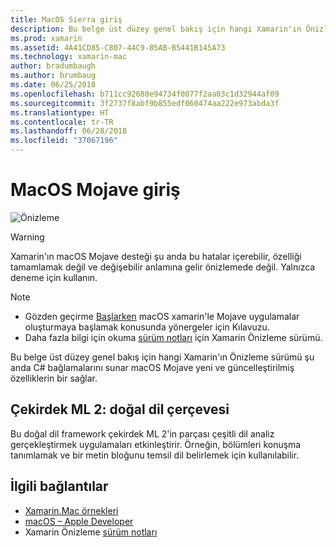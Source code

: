```yaml
---
title: MacOS Sierra giriş
description: Bu belge üst düzey genel bakış için hangi Xamarin'ın Önizleme sürümü şu anda C# bağlamalarını sunar macOS Mojave yeni ve güncelleştirilmiş özelliklerin bir sağlar.
ms.prod: xamarin
ms.assetid: 4A41CD85-C807-44C9-85AB-B5441B145A73
ms.technology: xamarin-mac
author: bradumbaugh
ms.author: brumbaug
ms.date: 06/25/2018
ms.openlocfilehash: b711cc92680e94734f0077f2aa03c1d32944af09
ms.sourcegitcommit: 3f2737f8abf9b855edf060474aa222e973abda3f
ms.translationtype: HT
ms.contentlocale: tr-TR
ms.lasthandoff: 06/28/2018
ms.locfileid: "37067196"
---
```

# <a name="introduction-to-macos-mojave"></a>MacOS Mojave giriş

![Önizleme](~/media/shared/preview.png)

> [!WARNING]
> Xamarin'ın macOS Mojave desteği şu anda bu hatalar içerebilir, özelliği tamamlamak değil ve değişebilir anlamına gelir önizlemede değil. Yalnızca deneme için kullanın.

> [!NOTE]
> - Gözden geçirme [Başlarken](~/mac/platform/introduction-to-macos-mojave/get-started.md) macOS xamarin'le Mojave uygulamalar oluşturmaya başlamak konusunda yönergeler için Kılavuzu.
> - Daha fazla bilgi için okuma [sürüm notları](https://releases.xamarin.com/preview-release-xcode-10-beta/) için Xamarin Önizleme sürümü.

Bu belge üst düzey genel bakış için hangi Xamarin'ın Önizleme sürümü şu anda C# bağlamalarını sunar macOS Mojave yeni ve güncelleştirilmiş özelliklerin bir sağlar.

## <a name="core-ml-2-natural-language-framework"></a>Çekirdek ML 2: doğal dil çerçevesi

Bu doğal dil framework çekirdek ML 2'in parçası çeşitli dil analiz gerçekleştirmek uygulamaları etkinleştirir. Örneğin, bölümleri konuşma tanımlamak ve bir metin bloğunu temsil dil belirlemek için kullanılabilir.

## <a name="related-links"></a>İlgili bağlantılar

- [Xamarin.Mac örnekleri](https://developer.xamarin.com/samples/mac/)
- [macOS – Apple Developer](https://developer.apple.com/macos/)
- Xamarin Önizleme [sürüm notları](https://releases.xamarin.com/preview-release-xcode-10-beta/)
